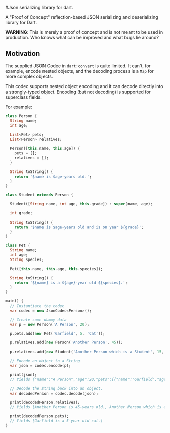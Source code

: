 #Json serializing library for dart.

A "Proof of Concept" reflection-based JSON serializing and deserializing library for Dart.

**WARNING**: This is merely a proof of concept and is not meant to be used in production. Who knows what can be improved and what bugs lie around?

## Motivation

The supplied JSON Codec in `dart:convert` is quite limited. It can't, for example, encode nested objects, and the decoding process is a `Map` for more complex objects.

This codec supports nested object encoding and it can decode directly into a strongly-typed object. Encoding (but not decoding) is supported for superclass fields.

For example:

```Dart
class Person {
  String name;
  int age;

  List<Pet> pets;
  List<Person> relatives;

  Person([this.name, this.age]) {
    pets = [];
    relatives = [];
  }

  String toString() {
    return '$name is $age-years old.';
  }
}

class Student extends Person {

  Student([String name, int age, this.grade]) : super(name, age);

  int grade;

  String toString() {
    return '$name is $age-years old and is on year ${grade}';
  }
}

class Pet {
  String name;
  int age;
  String species;

  Pet([this.name, this.age, this.species]);

  String toString() {
    return '${name} is a ${age}-year old ${species}.';
  }
}

main() {
  // Instantiate the codec
  var codec = new JsonCodec<Person>();

  // Create some dummy data
  var p = new Person('A Person', 20);

  p.pets.add(new Pet('Garfield', 5, 'Cat'));

  p.relatives.add(new Person('Another Person', 45));

  p.relatives.add(new Student('Another Person which is a Student', 15, 9));

  // Encode an object to a String
  var json = codec.encode(p);

  print(json);
  // Yields {"name":"A Person","age":20,"pets":[{"name":"Garfield","age":5,"species":"Cat"}],"relatives":[{"name":"Another Person","age":45,"pets":[],"relatives":[]},{"grade":9,"name":"Another Person which is a Student","age":15,"pets":[],"relatives":[]}]}

  // Decode the string back into an object.
  var decodedPerson = codec.decode(json);

  print(decodedPerson.relatives);
  // Yields [Another Person is 45-years old., Another Person which is a Student is 15-years old.]

  print(decodedPerson.pets);
  // Yields [Garfield is a 5-year old cat.]
}
```
